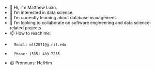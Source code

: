 - 👋 Hi, I’m Matthew Luan.
- 👀 I’m interested in data science.
- 🌱 I’m currently learning about database management.
- 💞️ I’m looking to collaborate on software engineering and data science-related projects.
- 📫 How to reach me:
-       Email: mll2071@g.rit.edu
-       Phone: (585) 489-7235
- 😄 Pronouns: He/Him

<!---
mluan23/mluan23 is a ✨ special ✨ repository because its `README.md` (this file) appears on your GitHub profile.
You can click the Preview link to take a look at your changes.
--->
